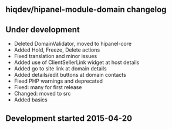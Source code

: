 hiqdev/hipanel-module-domain changelog
--------------------------------------

## Under development

- Deleted DomainValidator, moved to hipanel-core
- Added Hold, Freeze, Delete actions
- Fixed translation and minor issues
- Added use of ClientSellerLink widget at host details
- Added go to site link at domain details
- Added details/edit buttons at domain contacts
- Fixed PHP warnings and deprecated
- Fixed: many for first release
- Changed: moved to src
- Added basics

## Development started 2015-04-20

